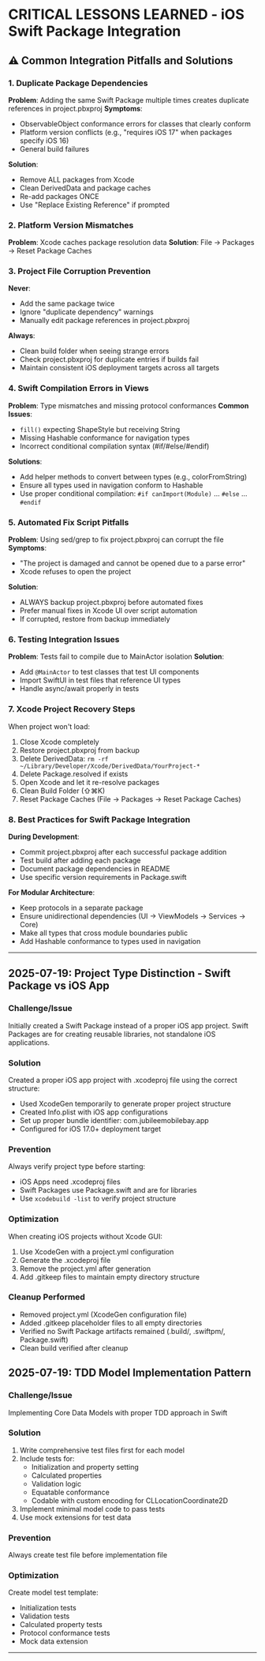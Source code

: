 # CRITICAL LESSONS LEARNED - iOS Swift Package Integration

## ⚠️ Common Integration Pitfalls and Solutions

### 1. Duplicate Package Dependencies
**Problem**: Adding the same Swift Package multiple times creates duplicate references in project.pbxproj
**Symptoms**: 
- ObservableObject conformance errors for classes that clearly conform
- Platform version conflicts (e.g., "requires iOS 17" when packages specify iOS 16)
- General build failures

**Solution**: 
- Remove ALL packages from Xcode
- Clean DerivedData and package caches
- Re-add packages ONCE
- Use "Replace Existing Reference" if prompted

### 2. Platform Version Mismatches
**Problem**: Xcode caches package resolution data
**Solution**: File → Packages → Reset Package Caches

### 3. Project File Corruption Prevention
**Never**:
- Add the same package twice
- Ignore "duplicate dependency" warnings
- Manually edit package references in project.pbxproj

**Always**:
- Clean build folder when seeing strange errors
- Check project.pbxproj for duplicate entries if builds fail
- Maintain consistent iOS deployment targets across all targets

### 4. Swift Compilation Errors in Views
**Problem**: Type mismatches and missing protocol conformances
**Common Issues**:
- `fill()` expecting ShapeStyle but receiving String
- Missing Hashable conformance for navigation types
- Incorrect conditional compilation syntax (#if/#else/#endif)

**Solutions**:
- Add helper methods to convert between types (e.g., colorFromString)
- Ensure all types used in navigation conform to Hashable
- Use proper conditional compilation: `#if canImport(Module)` ... `#else` ... `#endif`

### 5. Automated Fix Script Pitfalls
**Problem**: Using sed/grep to fix project.pbxproj can corrupt the file
**Symptoms**:
- "The project is damaged and cannot be opened due to a parse error"
- Xcode refuses to open the project

**Solution**:
- ALWAYS backup project.pbxproj before automated fixes
- Prefer manual fixes in Xcode UI over script automation
- If corrupted, restore from backup immediately

### 6. Testing Integration Issues
**Problem**: Tests fail to compile due to MainActor isolation
**Solution**:
- Add `@MainActor` to test classes that test UI components
- Import SwiftUI in test files that reference UI types
- Handle async/await properly in tests

### 7. Xcode Project Recovery Steps
When project won't load:
1. Close Xcode completely
2. Restore project.pbxproj from backup
3. Delete DerivedData: `rm -rf ~/Library/Developer/Xcode/DerivedData/YourProject-*`
4. Delete Package.resolved if exists
5. Open Xcode and let it re-resolve packages
6. Clean Build Folder (⇧⌘K)
7. Reset Package Caches (File → Packages → Reset Package Caches)

### 8. Best Practices for Swift Package Integration
**During Development**:
- Commit project.pbxproj after each successful package addition
- Test build after adding each package
- Document package dependencies in README
- Use specific version requirements in Package.swift

**For Modular Architecture**:
- Keep protocols in a separate package
- Ensure unidirectional dependencies (UI → ViewModels → Services → Core)
- Make all types that cross module boundaries public
- Add Hashable conformance to types used in navigation

---

## 2025-07-19: Project Type Distinction - Swift Package vs iOS App

### Challenge/Issue
Initially created a Swift Package instead of a proper iOS app project. Swift Packages are for creating reusable libraries, not standalone iOS applications.

### Solution
Created a proper iOS app project with .xcodeproj file using the correct structure:
- Used XcodeGen temporarily to generate proper project structure
- Created Info.plist with iOS app configurations
- Set up proper bundle identifier: com.jubileemobilebay.app
- Configured for iOS 17.0+ deployment target

### Prevention
Always verify project type before starting:
- iOS Apps need .xcodeproj files
- Swift Packages use Package.swift and are for libraries
- Use `xcodebuild -list` to verify project structure

### Optimization
When creating iOS projects without Xcode GUI:
1. Use XcodeGen with a project.yml configuration
2. Generate the .xcodeproj file
3. Remove the project.yml after generation
4. Add .gitkeep files to maintain empty directory structure

### Cleanup Performed
- Removed project.yml (XcodeGen configuration file)
- Added .gitkeep placeholder files to all empty directories
- Verified no Swift Package artifacts remained (.build/, .swiftpm/, Package.swift)
- Clean build verified after cleanup

## 2025-07-19: TDD Model Implementation Pattern

### Challenge/Issue
Implementing Core Data Models with proper TDD approach in Swift

### Solution
1. Write comprehensive test files first for each model
2. Include tests for:
   - Initialization and property setting
   - Calculated properties
   - Validation logic
   - Equatable conformance
   - Codable with custom encoding for CLLocationCoordinate2D
3. Implement minimal model code to pass tests
4. Use mock extensions for test data

### Prevention
Always create test file before implementation file

### Optimization
Create model test template:
- Initialization tests
- Validation tests
- Calculated property tests
- Protocol conformance tests
- Mock data extension

---